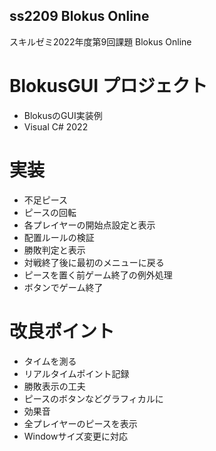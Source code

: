 ss2209 Blokus Online
---------------------------------
スキルゼミ2022年度第9回課題 Blokus Online

# BlokusGUI プロジェクト
- BlokusのGUI実装例
- Visual C# 2022

# 実装
- 不足ピース
- ピースの回転
- 各プレイヤーの開始点設定と表示
- 配置ルールの検証
- 勝敗判定と表示
- 対戦終了後に最初のメニューに戻る
- ピースを置く前ゲーム終了の例外処理
- ボタンでゲーム終了

# 改良ポイント
- タイムを測る
- リアルタイムポイント記録
- 勝敗表示の工夫
- ピースのボタンなどグラフィカルに
- 効果音
- 全プレイヤーのピースを表示
- Windowサイズ変更に対応

